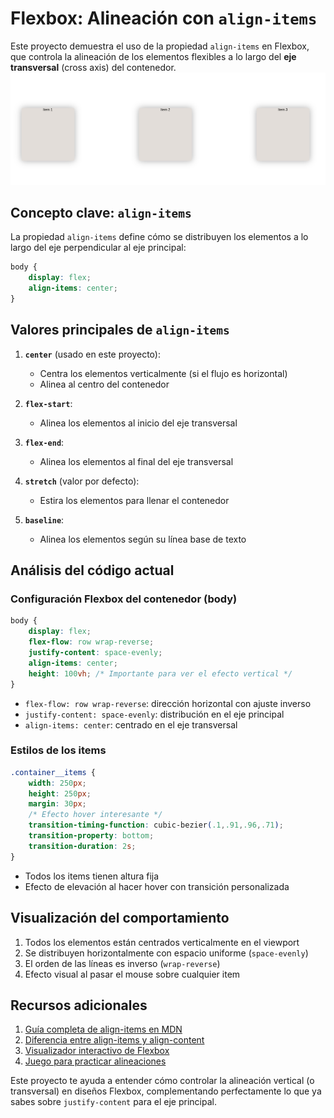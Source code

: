 
# Flexbox: Alineación con `align-items`

Este proyecto demuestra el uso de la propiedad `align-items` en Flexbox, que controla la alineación de los elementos flexibles a lo largo del **eje transversal** (cross axis) del contenedor.
![preview](align_items.png)
## Concepto clave: `align-items`

La propiedad `align-items` define cómo se distribuyen los elementos a lo largo del eje perpendicular al eje principal:
```css
body {
    display: flex;
    align-items: center;
}
```

## Valores principales de `align-items`
1. **`center`** (usado en este proyecto):
   - Centra los elementos verticalmente (si el flujo es horizontal)
   - Alinea al centro del contenedor

2. **`flex-start`**:
   - Alinea los elementos al inicio del eje transversal

3. **`flex-end`**:
   - Alinea los elementos al final del eje transversal

4. **`stretch`** (valor por defecto):
   - Estira los elementos para llenar el contenedor

5. **`baseline`**:
   - Alinea los elementos según su línea base de texto

## Análisis del código actual

### Configuración Flexbox del contenedor (body)
```css
body {
    display: flex;
    flex-flow: row wrap-reverse;
    justify-content: space-evenly;
    align-items: center;
    height: 100vh; /* Importante para ver el efecto vertical */
}
```
- `flex-flow: row wrap-reverse`: dirección horizontal con ajuste inverso
- `justify-content: space-evenly`: distribución en el eje principal
- `align-items: center`: centrado en el eje transversal

### Estilos de los items
```css
.container__items {
    width: 250px;
    height: 250px;
    margin: 30px;
    /* Efecto hover interesante */
    transition-timing-function: cubic-bezier(.1,.91,.96,.71);
    transition-property: bottom;
    transition-duration: 2s;
}
```
- Todos los items tienen altura fija
- Efecto de elevación al hacer hover con transición personalizada

## Visualización del comportamiento
1. Todos los elementos están centrados verticalmente en el viewport
2. Se distribuyen horizontalmente con espacio uniforme (`space-evenly`)
3. El orden de las líneas es inverso (`wrap-reverse`)
4. Efecto visual al pasar el mouse sobre cualquier item

## Recursos adicionales
1. [Guía completa de align-items en MDN](https://developer.mozilla.org/es/docs/Web/CSS/align-items)
2. [Diferencia entre align-items y align-content](https://css-tricks.com/almanac/properties/a/align-content/)
3. [Visualizador interactivo de Flexbox](https://yoksel.github.io/flex-cheatsheet/)
4. [Juego para practicar alineaciones](https://flexboxfroggy.com/)

Este proyecto te ayuda a entender cómo controlar la alineación vertical (o transversal) en diseños Flexbox, complementando perfectamente lo que ya sabes sobre `justify-content` para el eje principal.